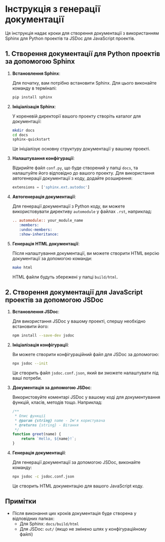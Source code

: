 
# Інструкція з генерації документації

Ця інструкція надає кроки для створення документації з використанням Sphinx для Python проектів та JSDoc для JavaScript проектів.

## 1. Створення документації для Python проектів за допомогою Sphinx

1. **Встановлення Sphinx**:

   Для початку, вам потрібно встановити Sphinx. Для цього виконайте команду в терміналі:
   
   ```bash
   pip install sphinx
   ```

2. **Ініціалізація Sphinx**:

   У кореневій директорії вашого проекту створіть каталог для документації:
   
   ```bash
   mkdir docs
   cd docs
   sphinx-quickstart
   ```

   Це ініціалізує основну структуру документації у вашому проекті.

3. **Налаштування конфігурації**:

   Відкрийте файл `conf.py`, що буде створений у папці `docs`, та налаштуйте його відповідно до вашого проекту. Для використання автогенерації документації з коду, додайте розширення:
   
   ```python
   extensions = ['sphinx.ext.autodoc']
   ```

4. **Автогенерація документації**:

   Для генерації документації з Python коду, ви можете використовувати директиву `automodule` у файлах `.rst`, наприклад:

   ```rst
   .. automodule:: your_module_name
      :members:
      :undoc-members:
      :show-inheritance:
   ```

5. **Генерація HTML документації**:

   Після налаштування документації, ви можете створити HTML версію документації за допомогою команди:
   
   ```bash
   make html
   ```

   HTML файли будуть збережені у папці `build/html`.

## 2. Створення документації для JavaScript проектів за допомогою JSDoc

1. **Встановлення JSDoc**:

   Для використання JSDoc у вашому проекті, спершу необхідно встановити його:

   ```bash
   npm install --save-dev jsdoc
   ```

2. **Ініціалізація конфігурації**:

   Ви можете створити конфігураційний файл для JSDoc за допомогою:
   
   ```bash
   npx jsdoc --init
   ```

   Це створить файл `jsdoc.conf.json`, який ви зможете налаштувати під ваші потреби.

3. **Документація за допомогою JSDoc**:

   Використовуйте коментарі JSDoc у вашому коді для документування функцій, класів, методів тощо. Наприклад:

   ```javascript
   /**
    * Опис функції
    * @param {string} name - Ім'я користувача
    * @returns {string} - Вітання
    */
   function greet(name) {
       return `Hello, ${name}!`;
   }
   ```

4. **Генерація документації**:

   Для генерації документації за допомогою JSDoc, виконайте команду:

   ```bash
   npx jsdoc -c jsdoc.conf.json
   ```

   Це створить HTML документацію для вашого JavaScript коду.

## Примітки

- Після виконання цих кроків документація буде створена у відповідних папках:
  - Для Sphinx: `docs/build/html`
  - Для JSDoc: `out/` (якщо не змінено шлях у конфігураційному файлі)
